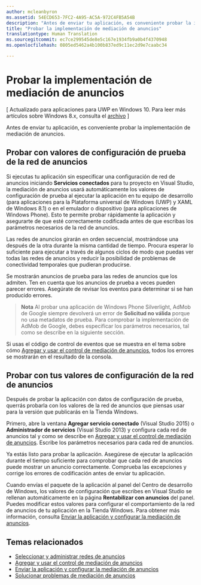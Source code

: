 ```yaml
---
author: mcleanbyron
ms.assetid: 54ECD653-7FC2-4A95-AC5A-972C4FB5A54B
description: "Antes de enviar tu aplicación, es conveniente probar la implementación de mediación de anuncios."
title: "Probar la implementación de mediación de anuncios"
translationtype: Human Translation
ms.sourcegitcommit: ec7ce299545de8e5c167e1934fb9a0b4f4370948
ms.openlocfilehash: 0805ed5462a4b100b837ed9c11ec2d9e7caabc34

---
```


# Probar la implementación de mediación de anuncios


\[ Actualizado para aplicaciones para UWP en Windows 10. Para leer más artículos sobre Windows 8.x, consulta el [archivo](http://go.microsoft.com/fwlink/p/?linkid=619132) \]

Antes de enviar tu aplicación, es conveniente probar la implementación de mediación de anuncios.

## Probar con valores de configuración de prueba de la red de anuncios


Si ejecutas tu aplicación sin especificar una configuración de red de anuncios iniciando **Servicios conectados** para tu proyecto en Visual Studio, la mediación de anuncios usará automáticamente los valores de configuración de prueba al ejecutar la aplicación en tu equipo de desarrollo (para aplicaciones para la Plataforma universal de Windows (UWP) y XAML de Windows 8.1) o en el emulador o dispositivo (para aplicaciones de Windows Phone). Esto te permite probar rápidamente la aplicación y asegurarte de que esté correctamente codificada antes de que escribas los parámetros necesarios de la red de anuncios.

Las redes de anuncios girarán en orden secuencial, mostrándose una después de la otra durante la misma cantidad de tiempo. Procura esperar lo suficiente para ejecutar a través de algunos ciclos de modo que puedas ver todas las redes de anuncios y reducir la posibilidad de problemas de conectividad temporales que pudieran producirse.

Se mostrarán anuncios de prueba para las redes de anuncios que los admiten. Ten en cuenta que los anuncios de prueba a veces pueden parecer errores. Asegúrate de revisar los eventos para determinar si se han producido errores.

> **Nota** Al probar una aplicación de Windows Phone Silverlight, AdMob de Google siempre devolverá un error de **Solicitud no válida** porque no usa metadatos de prueba. Para comprobar la implementación de AdMob de Google, debes especificar los parámetros necesarios, tal como se describe en la siguiente sección.

 

Si usas el código de control de eventos que se muestra en el tema sobre cómo [Agregar y usar el control de mediación de anuncios](add-and-use-the-ad-mediator-control.md), todos los errores se mostrarán en el resultado de la consola.

## Probar con tus valores de configuración de la red de anuncios


Después de probar la aplicación con datos de configuración de prueba, querrás probarla con los valores de la red de anuncios que piensas usar para la versión que publicarás en la Tienda Windows.

Primero, abre la ventana **Agregar servicio conectado** (Visual Studio 2015) o **Administrador de servicios** (Visual Studio 2013) y configura cada red de anuncios tal y como se describe en [Agregar y usar el control de mediación de anuncios](add-and-use-the-ad-mediator-control.md). Escribe los parámetros necesarios para cada red de anuncios.

Ya estás listo para probar la aplicación. Asegúrese de ejecutar la aplicación durante el tiempo suficiente para comprobar que cada red de anuncios puede mostrar un anuncio correctamente. Comprueba las excepciones y corrige los errores de codificación antes de enviar tu aplicación.

Cuando envías el paquete de la aplicación al panel del Centro de desarrollo de Windows, los valores de configuración que escribes en Visual Studio se rellenan automáticamente en la página **Rentabilizar con anuncios** del panel. Puedes modificar estos valores para configurar el comportamiento de la red de anuncios de tu aplicación en la Tienda Windows. Para obtener más información, consulta [Enviar la aplicación y configurar la mediación de anuncios](submit-your-app-and-configure-ad-mediation.md).

## Temas relacionados

* [Seleccionar y administrar redes de anuncios](select-and-manage-your-ad-networks.md)
* [Agregar y usar el control de mediación de anuncios](add-and-use-the-ad-mediator-control.md)
* [Enviar la aplicación y configurar la mediación de anuncios](submit-your-app-and-configure-ad-mediation.md)
* [Solucionar problemas de mediación de anuncios](troubleshoot-ad-mediation.md)
 

 



<!--HONumber=Jun16_HO4-->


